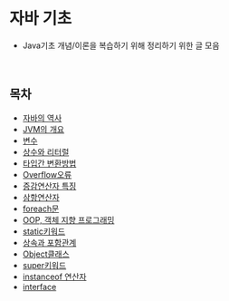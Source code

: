 # 자바 기초
* Java기초 개념/이론을 복습하기 위해 정리하기 위한 글 모음
<br>

## 목차
* [자바의 역사](https://github.com/keonmon/TIL/blob/main/Java/Basic/history.md)
* [JVM의 개요](https://github.com/keonmon/TIL/blob/main/Java/Basic/JVM.md)    
* [변수](https://github.com/keonmon/TIL/blob/main/Java/Basic/variable.md)   
* [상수와 리터럴](https://github.com/keonmon/TIL/blob/main/Java/Basic/constant_literal.md)   
* [타입간 변환방법](https://github.com/keonmon/TIL/blob/main/Java/Basic/TypeConversion.md)
* [Overflow오류](https://github.com/keonmon/TIL/blob/main/Java/Basic/overflow.md)
* [증감연산자 특징](https://github.com/keonmon/TIL/blob/main/Java/Basic/In_DecrementOperator.md)
* [삼항연산자](https://github.com/keonmon/TIL/blob/main/Java/Basic/conditionalOperator.md)
* [foreach문](https://github.com/keonmon/TIL/blob/main/Java/Basic/foreach.md)
* [OOP, 객체 지향 프로그래밍](https://github.com/keonmon/TIL/blob/main/Java/Basic/OOP.md)
* [static키워드](https://github.com/keonmon/TIL/blob/main/Java/Basic/static.md)
* [상속과 포함관계](https://github.com/keonmon/TIL/blob/main/Java/Basic/InheritanceAndComposite.md)
* [Object클래스](https://github.com/keonmon/TIL/blob/main/Java/Basic/Object.md)
* [super키워드](https://github.com/keonmon/TIL/blob/main/Java/Basic/super.md)
* [instanceof 연산자](https://github.com/keonmon/TIL/blob/main/Java/Basic/instanceof.md)
* [interface](https://github.com/keonmon/TIL/blob/main/Java/Basic/interface.md)
